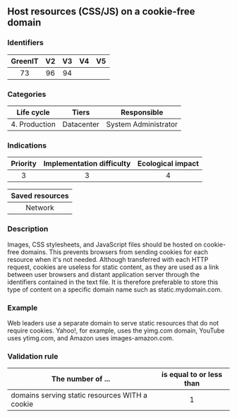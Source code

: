 ## Host resources (CSS/JS) on a cookie-free domain

### Identifiers

| GreenIT | V2  | V3  | V4  | V5  |
| :-----: | :-: | :-: | :-: | :-: |
|   73    | 96  | 94  |     |     |

### Categories

|  Life cycle   |   Tiers    |     Responsible      |
| :-----------: | :--------: | :------------------: |
| 4. Production | Datacenter | System Administrator |

### Indications

| Priority | Implementation difficulty | Ecological impact |
| :------: | :-----------------------: | :---------------: |
|    3     |             3             |         4         |

| Saved resources |
| :-------------: |
|     Network     |

### Description

Images, CSS stylesheets, and JavaScript files should be hosted on cookie-free domains.
This prevents browsers from sending cookies for each resource when it's not needed.
Although transferred with each HTTP request, cookies are useless for static content, as they are used as a link between
user browsers and distant application server through the identifiers contained in the text file.
It is therefore preferable to store this type of content on a specific domain name such as static.mydomain.com.

### Example

Web leaders use a separate domain to serve static resources that do not require cookies. Yahoo!, for example, uses the yimg.com domain, YouTube uses ytimg.com, and Amazon uses images-amazon.com.

### Validation rule

| The number of ...                              | is equal to or less than |
| ---------------------------------------------- | :----------------------: |
| domains serving static resources WITH a cookie |            1             |
